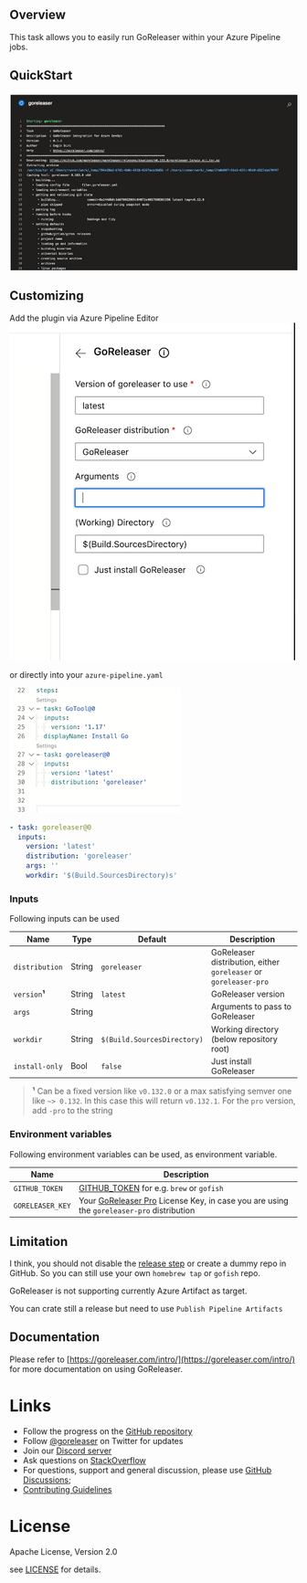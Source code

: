 ## Overview

This task allows you to easily run GoReleaser within your Azure Pipeline jobs.

## QuickStart

![](images/ado.png)

## Customizing

Add the plugin via Azure Pipeline Editor
![](images/ado_2.png)

or directly into your `azure-pipeline.yaml`

![](images/ado_3.png)

````yaml
- task: goreleaser@0
  inputs:
    version: 'latest'
    distribution: 'goreleaser'
    args: ''
    workdir: '$(Build.SourcesDirectory)s'
````

### Inputs

Following inputs can be used

| Name             | Type    | Default      | Description                                                      |
|------------------|---------|--------------|------------------------------------------------------------------|
| `distribution`   | String  | `goreleaser` | GoReleaser distribution, either `goreleaser` or `goreleaser-pro` |
| `version`**¹**   | String  | `latest`     | GoReleaser version                                               |
| `args`           | String  |              | Arguments to pass to GoReleaser                                  |
| `workdir`        | String  | `$(Build.SourcesDirectory)`          | Working directory (below repository root)                        |
| `install-only`   | Bool    | `false`      | Just install GoReleaser                                          |

> **¹** Can be a fixed version like `v0.132.0` or a max satisfying semver one like `~> 0.132`. In this case this will return `v0.132.1`.
> For the `pro` version, add `-pro` to the string

### Environment variables

Following environment variables can be used, as environment variable.

| Name             | Description                           |
|------------------|---------------------------------------|
| `GITHUB_TOKEN`   | [GITHUB_TOKEN](https://help.github.com/en/actions/configuring-and-managing-workflows/authenticating-with-the-github_token) for e.g. `brew` or `gofish` |
| `GORELEASER_KEY` | Your [GoReleaser Pro](https://goreleaser.com/pro) License Key, in case you are using the `goreleaser-pro` distribution                              |

## Limitation

I think, you should not disable the [release step](https://goreleaser.com/customization/release/) or create a dummy repo
in GitHub. So you can still use your own `homebrew tap` or `gofish` repo.

GoReleaser is not supporting currently Azure Artifact as target.

You can crate still a release but need to use `Publish Pipeline Artifacts`

## Documentation

Please refer to [https://goreleaser.com/intro/](https://goreleaser.com/intro/) for more documentation on using
GoReleaser.

# Links

- Follow the progress on the [GitHub repository](https://github.com/goreleaser/goreleaser)
- Follow [@goreleaser](https://twitter.com/goreleaser) on Twitter for updates
- Join our [Discord server](https://discord.gg/RGEBtg8vQ6)
- Ask questions on [StackOverflow](https://stackoverflow.com/questions/tagged/goreleaser)
- For questions, support and general discussion, please use
  [GitHub Discussions](https://github.com/goreleaser/goreleaser/discussions);
- [Contributing Guidelines](https://github.com/goreleaser/goreleaser/blob/master/CONTRIBUTING.md)

# License

Apache License, Version 2.0

see [LICENSE](LICENSE) for details.